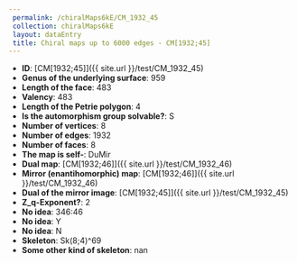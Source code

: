 ```yaml
--- 
 permalink: /chiralMaps6kE/CM_1932_45 
 collection: chiralMaps6kE
 layout: dataEntry
 title: Chiral maps up to 6000 edges - CM[1932;45]
---
```


- **ID**: [CM[1932;45]]({{ site.url }}/test/CM_1932_45)
- **Genus of the underlying surface**: 959
- **Length of the face**: 483
- **Valency**: 483
- **Length of the Petrie polygon**: 4
- **Is the automorphism group solvable?**: S
- **Number of vertices**: 8
- **Number of edges**: 1932
- **Number of faces**: 8
- **The map is self-**: DuMir
- **Dual map**: [CM[1932;46]]({{ site.url }}/test/CM_1932_46)
- **Mirror (enantihomorphic) map**: [CM[1932;46]]({{ site.url }}/test/CM_1932_46)
- **Dual of the mirror image**: [CM[1932;45]]({{ site.url }}/test/CM_1932_45)
- **Z_q-Exponent?**: 2
- **No idea**:  346:46
- **No idea**: Y
- **No idea**: N
- **Skeleton**: Sk(8;4)^69
- **Some other kind of skeleton**: nan
